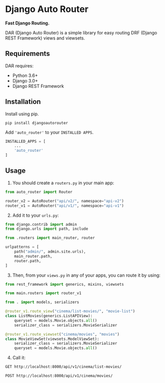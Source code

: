 # Django Auto Router

**Fast Django Routing.**

DAR (Django Auto Router) is a simple library for easy routing DRF (Django REST Framework) views and viewsets.

## Requirements

DAR requires:
* Python 3.6+
* Django 3.0+
* Django REST Framework 

## Installation
Install using pip.
```
pip install djangoautorouter
```

Add `'auto_router'` to your `INSTALLED APPS`.
```python
INSTALLED_APPS = [
    ...
    'auto_router'
]
```

## Usage
1. You should create a `routers.py` in your main app:
```python
from auto_router import Router

router_v2 = AutoRouter("api/v2/", namespace="api-v2")
router_v1 = AutoRouter("api/v1/", namespace="api-v1")
```

2. Add it to your `urls.py`:
```python
from django.contrib import admin
from django.urls import path, include

from .routers import main_router, router

urlpatterns = [
    path("admin/", admin.site.urls),
    main_router.path,
    router.path,
]
```

3. Then, from your `views.py` in any of your apps, you can route it by using:
```python
from rest_framework import generics, mixins, viewsets

from main.routers import router_v1

from . import models, serializers

@router_v1.route_view("cinema/list-movies/", "movie-list")
class ListMovies(generics.ListAPIView):
    queryset = models.Movie.objects.all()
    serializer_class = serializers.MovieSerializer

@router_v1.route_viewset("cinema/movies", "movies")
class MovieViewSet(viewsets.ModelViewSet):
    serializer_class = serializers.MovieSerializer
    queryset = models.Movie.objects.all()
```

4. Call it:
```bash
GET http://localhost:8000/api/v1/cinema/list-movies/
```
```bash
POST http://localhost:8000/api/v1/cinema/movies/
```
